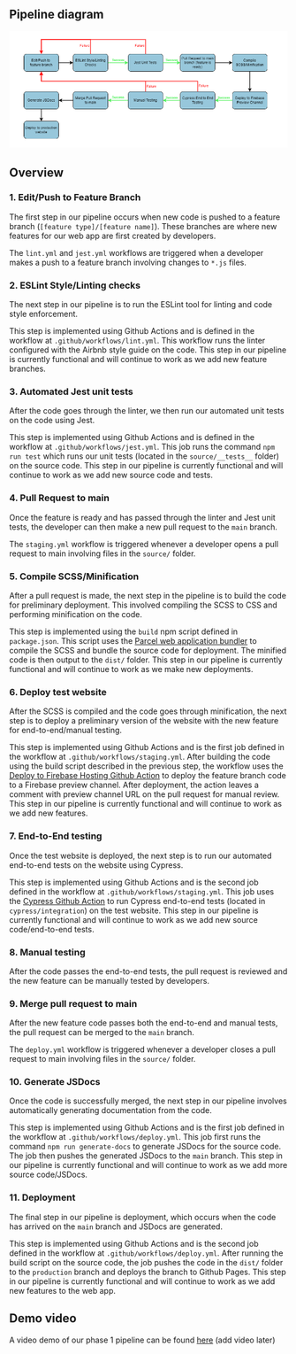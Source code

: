 ## Pipeline diagram
![Pipeline diagram](phase1.drawio.png)

## Overview
  
### 1. Edit/Push to Feature Branch
The first step in our pipeline occurs when new code is pushed to a feature branch (`[feature type]/[feature name]`). These branches are where new features for our web app are first created by developers. 

The `lint.yml` and `jest.yml` workflows are triggered when a developer makes a push to a feature branch involving changes to `*.js` files. 

### 2. ESLint Style/Linting checks 
The next step in our pipeline is to run the ESLint tool for linting and code style enforcement.

This step is implemented using Github Actions and is defined in the workflow at `.github/workflows/lint.yml`. This workflow runs the linter configured with the Airbnb style guide on the code. This step in our pipeline is currently functional and will continue to work as we add new feature branches. 

### 3. Automated Jest unit tests
After the code goes through the linter, we then run our automated unit tests on the code using Jest. 

This step is implemented using Github Actions and is defined in the workflow at `.github/workflows/jest.yml`. This job runs the command `npm run test` which runs our unit tests (located in the `source/__tests__` folder) on the source code. This step in our pipeline is currently functional and will continue to work as we add new source code and tests. 

### 4. Pull Request to main
Once the feature is ready and has passed through the linter and Jest unit tests, the developer can then make a new pull request to the `main` branch.

The `staging.yml` workflow is triggered whenever a developer opens a pull request to main involving files in the `source/` folder. 

### 5. Compile SCSS/Minification
After a pull request is made, the next step in the pipeline is to build the code for preliminary deployment. This involved compiling the SCSS to CSS and performing minification on the code. 

This step is implemented using the `build` npm script defined in `package.json`. This script uses the [Parcel web application bundler](https://www.npmjs.com/package/parcel) to compile the SCSS and bundle the source code for deployment. The minified code is then output to the `dist/` folder. This step in our pipeline is currently functional and will continue to work as we make new deployments. 

### 6. Deploy test website 
After the SCSS is compiled and the code goes through minification, the next step is to deploy a preliminary version of the website with the new feature for end-to-end/manual testing. 

This step is implemented using Github Actions and is the first job defined in the workflow at `.github/workflows/staging.yml`. After building the code using the build script described in the previous step, the workflow uses the [Deploy to Firebase Hosting Github Action](https://github.com/marketplace/actions/deploy-to-firebase-hosting) to deploy the feature branch code to a Firebase preview channel. After deployment, the action leaves a comment with preview channel URL on the pull request for manual review. This step in our pipeline is currently functional and will continue to work as we add new features. 

### 7. End-to-End testing
Once the test website is deployed, the next step is to run our automated end-to-end tests on the website using Cypress. 

This step is implemented using Github Actions and is the second job defined in the workflow at `.github/workflows/staging.yml`. This job uses the [Cypress Github Action](https://github.com/marketplace/actions/cypress-io) to run Cypress end-to-end tests (located in `cypress/integration`) on the test website. This step in our pipeline is currently functional and will continue to work as we add new source code/end-to-end tests. 

### 8. Manual testing 
After the code passes the end-to-end tests, the pull request is reviewed and the new feature can be manually tested by developers. 

### 9. Merge pull request to main
After the new feature code passes both the end-to-end and manual tests, the pull request can be merged to the `main` branch. 

The `deploy.yml` workflow is triggered whenever a developer closes a pull request to main involving files in the `source/` folder.

### 10. Generate JSDocs
Once the code is successfully merged, the next step in our pipeline involves automatically generating documentation from the code. 

This step is implemented using Github Actions and is the first job defined in the workflow at `.github/workflows/deploy.yml`. This job first runs the command `npm run generate-docs` to generate JSDocs for the source code. The job then pushes the generated JSDocs to the `main` branch. This step in our pipeline is currently functional and will continue to work as we add more source code/JSDocs.

### 11. Deployment
The final step in our pipeline is deployment, which occurs when the code has arrived on the `main` branch and JSDocs are generated.  

This step is implemented using Github Actions and is the second job defined in the workflow at `.github/workflows/deploy.yml`. After running the build script on the source code, the job pushes the code in the `dist/` folder to the `production` branch and deploys the branch to Github Pages. This step in our pipeline is currently functional and will continue to work as we add new features to the web app. 

## Demo video
A video demo of our phase 1 pipeline can be found [here]() (add video later)
